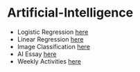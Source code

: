 # Artificial-Intelligence

* Logistic Regression [here](https://github.com/xhefribala/Artificial_intelligence/tree/https/github.com/XB-bit/XhefriBala/Logistic%20Regression)
* Linear Regression [here](https://github.com/xhefribala/Artificial_intelligence/tree/https/github.com/XB-bit/XhefriBala/Linear%20Regression)
* Image Classification [here](https://github.com/xhefribala/Artificial_intelligence/tree/https/github.com/XB-bit/XhefriBala/Image%20Classification)
* AI Essay [here](https://github.com/xhefribala/Artificial_intelligence/tree/https/github.com/XB-bit/XhefriBala/Essay)
* Weekly Activities [here](https://github.com/xhefribala/Artificial_intelligence/tree/https/github.com/XB-bit/XhefriBala/Activities)

